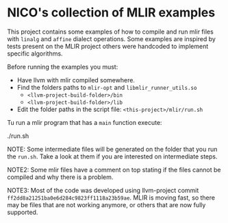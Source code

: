 # NICO's collection of MLIR examples

This project contains some examples of how to compile and run mlir files with
`linalg` and `affine` dialect operations. Some examples are inspired by tests
present on the MLIR project others were handcoded to implement specific
algorithms.

Before running the examples you must:

- Have llvm with mlir compiled somewhere. 
- Find the folders paths to `mlir-opt` and `libmlir_runner_utils.so`
  - `<llvm-project-build-folder>/bin`
  - `<llvm-project-build-folder>/lib`
- Edit the folder paths in the script file: `<this-project>/mlir/run.sh`

Tu run a mlir program that has a `main` function execute:

./run.sh <path-to-mlir-file>

NOTE: Some intermediate files will be generated on the folder that you run the
`run.sh`. Take a look at them if you are interested on intermediate steps.

NOTE2: Some mlir files have a comment on top stating if the files cannot be
compiled and why there is a problem.

NOTE3: Most of the code was developed using llvm-project commit
`ff2dd8a21251ba0e6d284c9823ff1118a23b59ae`. MLIR is moving fast, so there may be
files that are not working anymore, or others that are now fully supported.
